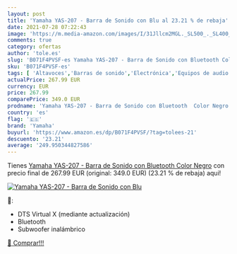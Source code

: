 ```yaml
---
layout: post
title: 'Yamaha YAS-207 - Barra de Sonido con Blu al 23.21 % de rebaja'
date: 2021-07-28 07:22:43
image: 'https://m.media-amazon.com/images/I/31Jllcm2MGL._SL500_._SL400_.jpg'
comments: true
category: ofertas
author: 'tole.es'
slug: 'B071F4PVSF-es Yamaha YAS-207 - Barra de Sonido con Bluetooth Color Negro'
sku: 'B071F4PVSF-es'
tags: [ 'Altavoces','Barras de sonido','Electrónica','Equipos de audio y Hi-Fi','bluetooth','yamaha', ]
actualPrice: 267.99 EUR
currency: EUR
price: 267.99
comparePrice: 349.0 EUR
prodname: 'Yamaha YAS-207 - Barra de Sonido con Bluetooth  Color Negro'
country: 'es'
flag: '🇪🇸'
brand: 'Yamaha'
buyurl: 'https://www.amazon.es/dp/B071F4PVSF/?tag=tolees-21'
descuento: '23.21'
average: '249.950344827586'
---
```


Tienes [Yamaha YAS-207 - Barra de Sonido con Bluetooth  Color Negro](https://www.amazon.es/dp/B071F4PVSF/?tag=tolees-21) con precio final de  267.99 EUR (original: 349.0 EUR) (23.21 %  de rebaja) aqui!

[![Yamaha YAS-207 - Barra de Sonido con Blu](https://m.media-amazon.com/images/I/31Jllcm2MGL._SL500_._SL400_.jpg)](https://www.amazon.es/dp/B071F4PVSF/?tag=tolees-21)

🔎:

- DTS Virtual X (mediante actualización)
- Bluetooth
- Subwoofer inalámbrico

[🛒 Comprar!!!](https://www.amazon.es/dp/B071F4PVSF/?tag=tolees-21)
